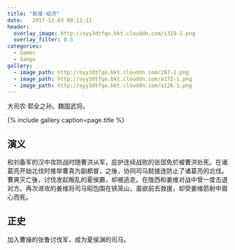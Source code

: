 ```yaml
---
title: "郭淮·伯济"
date:   2017-12-03 08:11:11
header:
  overlay_image: http://oyy3dtfqo.bkt.clouddn.com/s319-1.png
  overlay_filter: 0.5
categories:
  - Games
  - Sango
gallery:
  - image_path: http://oyy3dtfqo.bkt.clouddn.com/207-1.png
  - image_path: http://oyy3dtfqo.bkt.clouddn.com/a172-1.png
  - image_path: http://oyy3dtfqo.bkt.clouddn.com/a126-1.png
---
```


大司农·郭全之孙。魏国武将。

{% include gallery caption=page.title %}

## 演义

和刘备军的汉中攻防战时随曹洪从军，庇护连续战败的张郃免於被曹洪处死。在诸葛亮开始北伐时推举曹真为副都督，之後，协同司马懿接连防止了诸葛亮的北伐。曹爽灭亡後，讨伐发起叛乱的夏侯霸，却被逃走。在陇西和姜维对战中曾一度击退对方。再次进攻的姜维将司马昭包围在铁笼山，虽欲前去救援，却受姜维箭射中眉心而死。

## 正史

加入曹操的张鲁讨伐军，成为夏侯渊的司马。